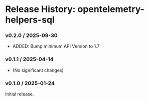# Release History: opentelemetry-helpers-sql

### v0.2.0 / 2025-09-30

* ADDED: Bump minimum API Version to 1.7

### v0.1.1 / 2025-04-14

* (No significant changes)

### v0.1.0 / 2025-01-24

Initial release.
